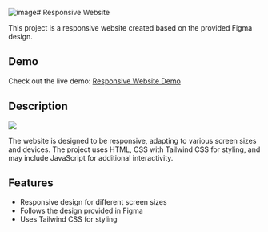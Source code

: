 ![image](https://github.com/anoop102910/Respoonsive-website-figma-clone/assets/97731464/e647a35b-be20-40b4-8061-a74a78d3e9e9)# Responsive Website

This project is a responsive website created based on the provided Figma design.

## Demo

Check out the live demo: [Responsive Website Demo](https://responsive-website-102910.netlify.app)

## Description


<img src="https://lh3.googleusercontent.com/pw/ADCreHdQYkivV0oH3BJoxixnDf9CN-Di1RXcFT50jMDvHJ_PLlJ3vPmFrBfbQiLff-k7gILfddOSTRg2WpU9qTRLx69u-pAoXZMAMPsKeebIwLIbVTXOOhN2eCT5TqydihMibuY37Rch5r7Qh2FwuVbJxA8NzR7fBLd9QKG0KlSCYzXAQEFE0pd2nDvzEzw-POLJTgX-PX3t6_s70J2KdUP3WaamgxRk0exRjncvV443Ufn0IuNYBTaWNBGMQ4PVNR5Tvg-f_mrLWQkIiDgRrE9LF-0Xm6BBq6Uu81N5VkEFNWRn_fNHU15K_yDGON0kZiavjtkn-j63jLfZE672f3jgaFA06I_eROjxbILCTCdHxEADHRyUKemzny_kAnYeLDWQxD9RmUMIqIddjZagoiL7Ek8ARU9Uvo8uIEGLdSDvKlHiUCFLTMWw2RJ-Yh5ecYKmmnWtiwfTseW9UeHByzj0aoygVX7UIhE2eWB1G7x_vn6n7QiScFbVqy3B5zrAYrm70agku4xnUjkqx_xahHla2zjjCeK5_OTEWuszvy5ReF9vZ2TYNtQ1SIU8C-DpvGWSkIu2pGLz1Sl0QbXMLvr7GX_Kn71ZcXGLJzXJsNKXrvQDvoIWgdyjOKjdQe9GeI38VkXke7qfSW1h6G8unhUumrf5X_r5XFO1GwCfsvRXN-v1QQzsKdv5k-slX8AXJei4mi2T7-OJXi_ZGojw7dI19FnAXjHnZPwTCjbBexk3adMbt0rzg6k9oTD0YcMyiYAchBTmTGI6KSBl_IORD5Ik90Bzqa_yg524JkIM-37u-PMhnqf4LT92kXDnXlScUlX84ft39eNidQAxNJKy4G4z3PXUPZcLApHJeoRXqN1sEMY4u1QPVbxZZ0g5mqAvDtx2y0H6HFTwEvdoSireHmaiJw=w1124-h632-s-no-gm?authuser=0"/>

The website is designed to be responsive, adapting to various screen sizes and devices. The project uses HTML, CSS with Tailwind CSS for styling, and may include JavaScript for additional interactivity.

## Features

- Responsive design for different screen sizes
- Follows the design provided in Figma
- Uses Tailwind CSS for styling
